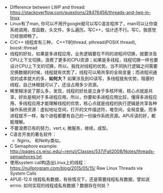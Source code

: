 * Difference between LWP and thread: https://stackoverflow.com/questions/28476456/threads-and-lwp-in-linux
* Linux有了man, 你可以不用开google就可以写C语言程序了，man可以让你查系统调用，库函数，头文件，多么遍历。写C++，估计还不行。写C，我感觉已经很顺畅了。
* C/C++ 线程库有三种， C++11的thread, pthread(POSIX thread), boost::thread
* 线程的好处，如果是多进程应用，业务逻辑要在不同的进程间切换，就要涉及CPU上下文切换，浪费了更多的CPU资源；如果是多线程，线程切换一样也要设计CPU上下文的切换，所以，我找对线程的优势。当不同执行逻辑之间需要交换数据的时候，线程就有优势了，线程可以用共享的全局变量；而进程间通信的成本就大的多，**如何大？** 如果涉及到IO读写，多线程就有优势，阻塞的线程，自己休眠就可以了，还没占用多少资源。
* 稀里糊涂说了那么多，发现，线程的好处是立身于多核环境，核心点就是共享，好处是相对于多进程应用。所以，你要和多进程应用比较，懂得多进程应用，多线程应用才能理解线程的优势，核心点就是线程的执行逻辑是共享各种操作系统资源：虚拟地址空间，打开的文件描述符，堆空间，全局变量。而多进程就不一样，每个进程都要有自己的一份操作系统资源。APUE读的好，都能理解。
* 不要浪费已有的努力，vert.x, 微服务，继续，成型。
* C语言开发的著名软件：
  * Nginx。 和Netty类似。
* C Semaphore example: http://pages.cs.wisc.edu/~remzi/Classes/537/Fall2008/Notes/threads-semaphores.txt
* 使用system call构造出Linux上的线程：https://nullprogram.com/blog/2015/05/15/  Raw Linux Threads via System Calls
* APUE-12.6 线程私有数据，有些情况下，还是需要线程私有数据，譬如说errno. 如何实现的线程成私有数据？数据存在何处？
